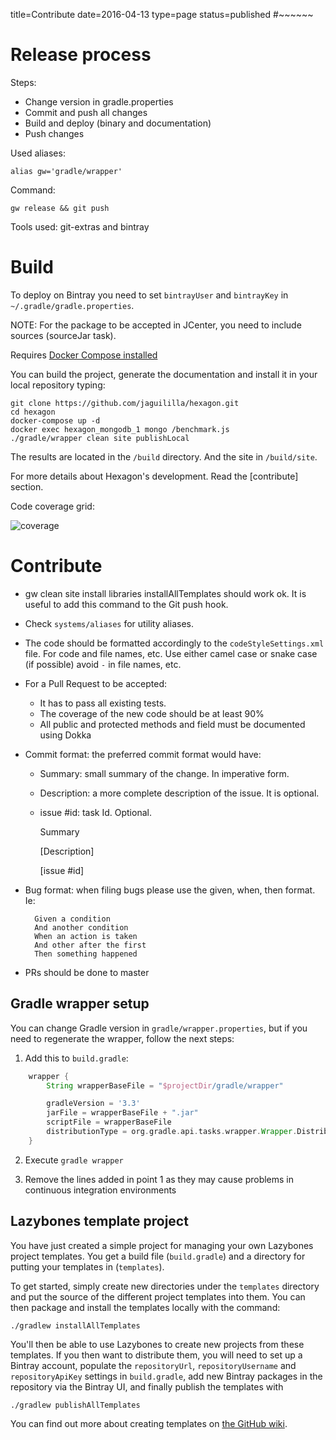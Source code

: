 title=Contribute
date=2016-04-13
type=page
status=published
#~~~~~~


Release process
===============

Steps:

* Change version in gradle.properties
* Commit and push all changes
* Build and deploy (binary and documentation)
* Push changes

Used aliases:

    alias gw='gradle/wrapper'

Command:

    gw release && git push

Tools used: git-extras and bintray


Build
=====
 
To deploy on Bintray you need to set `bintrayUser` and `bintrayKey` in
`~/.gradle/gradle.properties`.

NOTE: For the package to be accepted in JCenter, you need to include sources (sourceJar task).

Requires [Docker Compose installed](https://docs.docker.com/compose/install)

You can build the project, generate the documentation and install it in your local repository
typing:

    git clone https://github.com/jaguililla/hexagon.git
    cd hexagon
    docker-compose up -d
    docker exec hexagon_mongodb_1 mongo /benchmark.js
    ./gradle/wrapper clean site publishLocal

The results are located in the `/build` directory. And the site in `/build/site`.

For more details about Hexagon's development. Read the [contribute] section.

Code coverage grid:

![coverage](https://codecov.io/gh/jaguililla/hexagon/branch/master/graphs/tree.svg)

Contribute
==========

* gw clean site install libraries installAllTemplates should work ok. It is useful to add this
  command to the Git push hook.
  
* Check `systems/aliases` for utility aliases.

* The code should be formatted accordingly to the `codeStyleSettings.xml` file.
  For code and file names, etc. Use either camel case or snake case (if possible)
  avoid `-` in file names, etc.

* For a Pull Request to be accepted:
  * It has to pass all existing tests.
  * The coverage of the new code should be at least 90%
  * All public and protected methods and field must be documented using Dokka

* Commit format: the preferred commit format would have:

    - Summary: small summary of the change. In imperative form.
    - Description: a more complete description of the issue. It is optional.
    - issue #id: task Id. Optional.

        Summary

        [Description]

        [issue #id]

* Bug format: when filing bugs please use the given, when, then format. Ie:

        Given a condition
        And another condition
        When an action is taken
        And other after the first
        Then something happened

* PRs should be done to master

Gradle wrapper setup
--------------------

You can change Gradle version in `gradle/wrapper.properties`, but if you need to regenerate the
wrapper, follow the next steps:

1. Add this to `build.gradle`:

```groovy
    wrapper {
        String wrapperBaseFile = "$projectDir/gradle/wrapper"

        gradleVersion = '3.3'
        jarFile = wrapperBaseFile + ".jar"
        scriptFile = wrapperBaseFile
        distributionType = org.gradle.api.tasks.wrapper.Wrapper.DistributionType.ALL
    }
```

2. Execute `gradle wrapper`

3. Remove the lines added in point 1 as they may cause problems in continuous integration
   environments

Lazybones template project
--------------------------

You have just created a simple project for managing your own Lazybones project
templates. You get a build file (`build.gradle`) and a directory for putting
your templates in (`templates`).

To get started, simply create new directories under the `templates` directory
and put the source of the different project templates into them. You can then
package and install the templates locally with the command:

    ./gradlew installAllTemplates

You'll then be able to use Lazybones to create new projects from these templates.
If you then want to distribute them, you will need to set up a Bintray account,
populate the `repositoryUrl`, `repositoryUsername` and `repositoryApiKey` settings
in `build.gradle`, add new Bintray packages in the repository via the Bintray
UI, and finally publish the templates with

    ./gradlew publishAllTemplates

You can find out more about creating templates on [the GitHub wiki][1].

[1]: https://github.com/pledbrook/lazybones/wiki/Template-developers-guide
